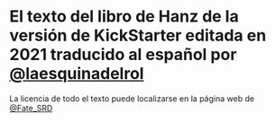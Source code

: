 # El texto del libro de Hanz de la versión de KickStarter editada en 2021 traducido al español por [@laesquinadelrol](https://twitter.com/laesquinadelrol)
La licencia de todo el texto puede localizarse en la página web de [@Fate_SRD](https://fate-srd.com/)
